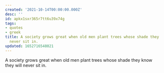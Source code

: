 ```yaml
---
created: '2021-10-14T00:00:00.000Z'
desc: ''
id: apkx1sxr365r7tt6u39x74g
tags:
- quotes
- greek
title: A society grows great when old men plant trees whose shade they know they will
  never sit in.
updated: 1652716548021
---
```

   
A society grows great when old men plant trees whose shade they know they will never sit in.